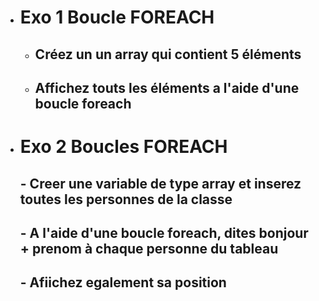 - # Exo 1 Boucle FOREACH
    - ## Créez un un array qui contient 5 éléments
    - ## Affichez touts les éléments a l'aide d'une boucle foreach
    
-  # Exo 2 Boucles FOREACH
    ## - Creer une variable de type array et inserez toutes les personnes de la classe
    ## - A l'aide d'une boucle foreach, dites bonjour + prenom à chaque personne du tableau
    ## - Afiichez egalement sa position
